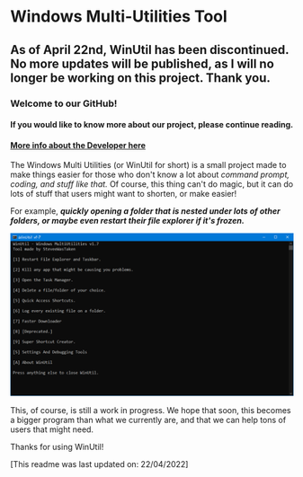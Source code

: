 # Windows Multi-Utilities Tool

## As of April 22nd, WinUtil has been discontinued. No more updates will be published, as I will no longer be working on this project. Thank you.

### Welcome to our GitHub!
#### If you would like to know more about our project, please continue reading.
#### [More info about the Developer here](https://my.bio/steveewastaken)

The Windows Multi Utilities (or WinUtil for short) is a small project made to make things easier for those who don't know a lot about *command prompt, coding, and stuff like that.* Of course, this thing can't do magic, but it can do lots of stuff that users might want to shorten, or make easier! 

For example, ***quickly opening a folder that is nested under lots of other folders, or maybe even restart their file explorer if it's frozen.***

![The UI can be seen here. ](https://raw.githubusercontent.com/SteveYT77/winutil/main/winutil-media/ui-1.7.png "The look of the UI.")

This, of course, is still a work in progress. We hope that soon, this becomes a bigger program than what we currently are, and that we can help tons of users that might need.

Thanks for using WinUtil!

[This readme was last updated on: 22/04/2022]
